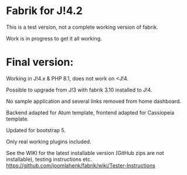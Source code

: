 Fabrik for J!4.2
================

This is a test version, not a complete working version of fabrik.

Work is in progress to get it all working.

Final version:
================

Working in J!4.x & PHP 8.1, does not work on <J!4.

Possible to upgrade from J!3 with fabrik 3.10 installed to J!4.

No sample application and several links removed from home dashboard.

Backend adapted for Atum template, frontend adapted for Cassiopeia template.

Updated for bootstrap 5.

Only real working plugins included.



See the WIKI for the latest installable version (GitHub zips are not installable), testing instructions etc.  
https://github.com/joomlahenk/fabrik/wiki/Tester-Instructions
